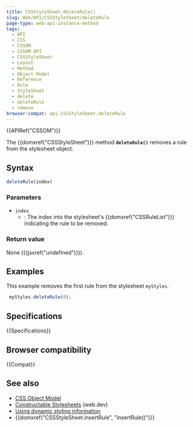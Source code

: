 ```yaml
---
title: CSSStyleSheet.deleteRule()
slug: Web/API/CSSStyleSheet/deleteRule
page-type: web-api-instance-method
tags:
  - API
  - CSS
  - CSSOM
  - CSSOM API
  - CSSStyleSheet
  - Layout
  - Method
  - Object Model
  - Reference
  - Rule
  - StyleSheet
  - delete
  - deleteRule
  - remove
browser-compat: api.CSSStyleSheet.deleteRule
---
```

{{APIRef("CSSOM")}}

The {{domxref("CSSStyleSheet")}} method
**`deleteRule()`** removes a rule from the stylesheet
object.

## Syntax

```js
deleteRule(index)
```

### Parameters

- `index`
  - : The index into the stylesheet's {{domxref("CSSRuleList")}} indicating the rule to be
    removed.

### Return value

None ({{jsxref("undefined")}}).

## Examples

This example removes the first rule from the stylesheet `myStyles`.

```js
 myStyles.deleteRule(0);
```

## Specifications

{{Specifications}}

## Browser compatibility

{{Compat}}

## See also

- [CSS Object Model](/en-US/docs/Web/API/CSS_Object_Model)
- [Constructable Stylesheets](https://web.dev/constructable-stylesheets/) (web.dev)
- [Using dynamic styling information](/en-US/docs/Web/API/CSS_Object_Model/Using_dynamic_styling_information)
- {{domxref("CSSStyleSheet.insertRule", "insertRule()")}}
